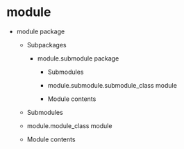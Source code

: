 # module


* module package


    * Subpackages


        * module.submodule package


            * Submodules


            * module.submodule.submodule_class module


            * Module contents


    * Submodules


    * module.module_class module


    * Module contents
